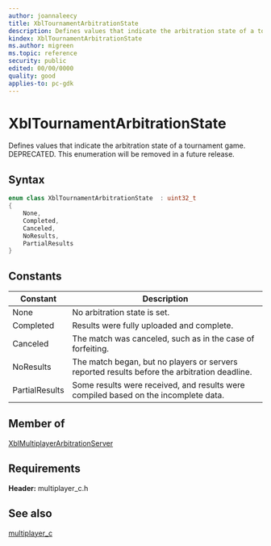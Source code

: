 ```yaml
---
author: joannaleecy
title: XblTournamentArbitrationState
description: Defines values that indicate the arbitration state of a tournament game. DEPRECATED. This enumeration will be removed in a future release.
kindex: XblTournamentArbitrationState
ms.author: migreen
ms.topic: reference
security: public
edited: 00/00/0000
quality: good
applies-to: pc-gdk
---
```


# XblTournamentArbitrationState  

Defines values that indicate the arbitration state of a tournament game. DEPRECATED. This enumeration will be removed in a future release.    

## Syntax  
  
```cpp
enum class XblTournamentArbitrationState  : uint32_t  
{  
    None,  
    Completed,  
    Canceled,  
    NoResults,  
    PartialResults  
}  
```  
  
## Constants  
  
| Constant | Description |
| --- | --- |
| None | No arbitration state is set. |  
| Completed | Results were fully uploaded and complete. |  
| Canceled | The match was canceled, such as in the case of forfeiting. |  
| NoResults | The match began, but no players or servers reported results before the arbitration deadline. |  
| PartialResults | Some results were received, and results were compiled based on the incomplete data. |  
  
## Member of
  
[XblMultiplayerArbitrationServer](../structs/xblmultiplayerarbitrationserver.md)
  
## Requirements  
  
**Header:** multiplayer_c.h
  
## See also  
[multiplayer_c](../multiplayer_c_members.md)  
  
  